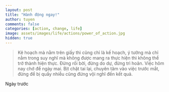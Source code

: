 ```yaml
---
layout: post
title: "Hành động ngay!"
author: tuyen
comments: false
categories: [action, change, life]
image: assets/images/life/actions/power_of_action.jpg
hidden: true
---
```


> Kê hoạch mà nằm trên giấy thì cũng chỉ là kế hoạch, ý tưởng mà chỉ nằm trong suy nghĩ mà không được mang ra thực hiện thì không thể trở thành hiện thực. Đừng rối bời, đừng do dự, đừng trì hoãn. Việc hôm nay chớ để ngày mai. Bịt chặt tai lại, chuyên tâm vào việc trước mắt, đừng để bị quấy nhiễu cũng đừng vội nghĩ đến kết quả.

Ngày trước
